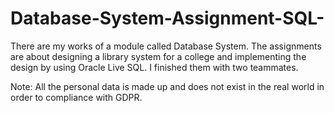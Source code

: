 # Database-System-Assignment-SQL-

There are my works of a module called Database System. The assignments are about designing a library system for a college and implementing the design by using Oracle Live SQL. I finished them with two teammates. 


Note: All the personal data is made up and does not exist in the real world in order to compliance with GDPR.
